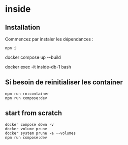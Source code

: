 # inside
## Installation
Commencez par instaler les dépendances :
```
npm i
```
docker compose up --build

<!-- Entrer dans la console du container -->
docker exec -it inside-db-1 bash

## Si besoin de reinitialiser les container
```
npm run rm:container
npm run compose:dev
```

## start from scratch
```
docker compose down -v
docker volume prune
docker system prune -a --volumes
npm run compose:dev
```
